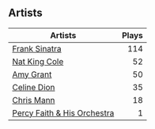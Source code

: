 ## Artists
Artists | Plays 
----- | -----: 
[Frank Sinatra](/artists/frank-sinatra-739) | 114
[Nat King Cole](/artists/nat-king-cole-3428) | 52
[Amy Grant](/artists/amy-grant-3053) | 50
[Celine Dion](/artists/celine-dion-39068) | 35
[Chris Mann](/artists/chris-mann-218333) | 18
[Percy Faith & His Orchestra](/artists/percy-faith-his-orchestra-20216) | 1


